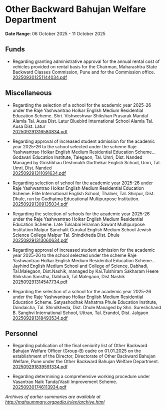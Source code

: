 # Other Backward Bahujan Welfare Department

**Date Range**: 06 October 2025 - 11 October 2025


## Funds
- Regarding granting administrative approval for the annual rental cost of vehicles provided on rental basis for the Chairman, Maharashtra State Backward Classes Commission, Pune and for the Commission office.\
  [202509301251144034.pdf](https://gr.maharashtra.gov.in/Site/Upload/Government%20Resolutions/English/202509301251144034.pdf)

## Miscellaneous
- Regarding the selection of a school for the academic year 2025-26 under the Raje Yashwantrao Holkar English Medium Residential Education Scheme. Shri. Vishweshwar Shikshan Prasarak Mandal Alamla Tal. Ausa Dist. Latur Bluebird International School Alamla Tal. Ausa Dist. Latur\
  [202509291316580834.pdf](https://gr.maharashtra.gov.in/Site/Upload/Government%20Resolutions/English/202509291316580834.pdf)

- Regarding approval of increased student admission for the academic year 2025-26 to the school selected under the scheme Raje Yashwantrao Holkar English Medium Residential Education Scheme... Godavari Education Institute, Talegaon, Tal. Umri, Dist. Nanded Managed by Girishbhau Deshmukh Gorthekar English School, Umri, Tal. Umri, Dist. Nanded\
  [202509291311091634.pdf](https://gr.maharashtra.gov.in/Site/Upload/Government%20Resolutions/English/202509291311091634.pdf)

- Regarding selection of school for the academic year 2025-26 under Raje Yashwantrao Holkar English Medium Residential Education Scheme. Elite International English School, Thalner, Tal. Shirpur, Dist. Dhule, run by Godhatma Educational Multipurpose Institution.\
  [202509291309135034.pdf](https://gr.maharashtra.gov.in/Site/Upload/Government%20Resolutions/English/202509291309135034.pdf)

- Regarding the selection of schools for the academic year 2025-26 under the Raje Yashwantrao Holkar English Medium Residential Education Scheme. Late Tulsabai Hiraman Sawant Multipurpose Institution Malpur Sanchalit Gurukul English Medium School Jewish Science College Malpur Tal. Shindkheda Dist. Dhule\
  [202509291313060634.pdf](https://gr.maharashtra.gov.in/Site/Upload/Government%20Resolutions/English/202509291313060634.pdf)

- Regarding approval of increased student admission for the academic year 2025-26 to the school selected under the scheme Raje Yashwantrao Holkar English Medium Residential Education Scheme... Jayhind English Medium School and College of Science, Dabhadi, Tal.Malegaon, Dist.Nashik, managed by Kai.Tulshiram Sakharam Heere Shikshan Sanstha, Dabhadi, Tal.Malegaon, Dist.Nashik\
  [202509291314547734.pdf](https://gr.maharashtra.gov.in/Site/Upload/Government%20Resolutions/English/202509291314547734.pdf)

- Regarding the selection of a school for the academic year 2025-26 under the Raje Yashwantrao Holkar English Medium Residential Education Scheme. Satyashodhak Mahatma Phule Education Institute, Dondaicha, Tal. Shindkheda, Dist. Dhule Managed by Shri. Sureshchand B. Sanghvi International School, Uttran, Tal. Erandol, Dist. Jalgaon\
  [202509291318493534.pdf](https://gr.maharashtra.gov.in/Site/Upload/Government%20Resolutions/English/202509291318493534.pdf)

## Personnel
- Regarding publication of the final seniority list of Other Backward Bahujan Welfare Officer (Group-B) cadre on 01.01.2025 on the establishment of the Director, Directorate of Other Backward Bahujan Welfare, Pune under the Other Backward Bahujan Welfare Department.\
  [202509291839591334.pdf](https://gr.maharashtra.gov.in/Site/Upload/Government%20Resolutions/English/202509291839591334.pdf)

- Regarding determining a comprehensive working procedure under Vasantrao Naik Tanda/Vasti Improvement Scheme.\
  [202509301746113934.pdf](https://gr.maharashtra.gov.in/Site/Upload/Government%20Resolutions/English/202509301746113934.pdf)


*Archives of earlier summaries are available at http://mahsummary.orgpedia.in/en/archive.html*